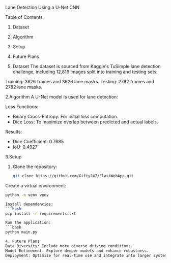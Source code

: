  Lane Detection Using a U-Net CNN
 
 Table of Contents
1. Dataset
2. Algorithm
3. Setup
4. Future Plans

1. Dataset
The dataset is sourced from Kaggle's TuSimple lane detection challenge, including 12,816 images split into training and testing sets:

Training: 3626 frames and 3626 lane masks.
Testing: 2782 frames and 2782 lane masks.


2.Algorithm
A U-Net model is used for lane detection:


Loss Functions:
- Binary Cross-Entropy: For initial loss computation.
- Dice Loss: To maximize overlap between predicted and actual labels.

Results:
- Dice Coefficient: 0.7685
- IoU: 0.4927

3.Setup
1. Clone the repository:

   ```bash
   git clone https://github.com/Gifty247/FlaskWebApp.git
   
Create a virtual environment:
 ```bash
python -m venv venv

Install dependencies:
 ```bash
pip install -r requirements.txt

Run the application:
 ```bash
python main.py

4. Future Plans
Data Diversity: Include more diverse driving conditions.
Model Refinement: Explore deeper models and enhance robustness.
Deployment: Optimize for real-time use and integrate into larger systems.

